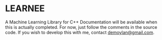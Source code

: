 # LEARNEE
A Machine Learning Library for C++
Documentation will be available when this is actually completed.
For now, just follow the comments in the source code.
If you wish to develop this with me, contact demoylan@gmail.com.
